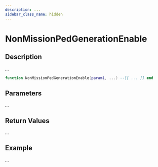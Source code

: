 ```yaml
---
description: ...
sidebar_class_name: hidden
---
```


# NonMissionPedGenerationEnable

## Description

...

```lua
function NonMissionPedGenerationEnable(param1, ...) --[[ ... ]] end
```

## Parameters

...

## Return Values

...

## Example

...

